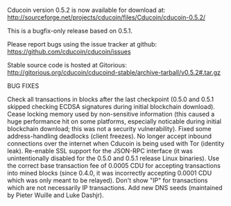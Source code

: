 Cducoin version 0.5.2 is now available for download at:
http://sourceforge.net/projects/cducoin/files/Cducoin/cducoin-0.5.2/

This is a bugfix-only release based on 0.5.1.

Please report bugs using the issue tracker at github:
https://github.com/cducoin/cducoin/issues

Stable source code is hosted at Gitorious:
http://gitorious.org/cducoin/cducoind-stable/archive-tarball/v0.5.2#.tar.gz

BUG FIXES

Check all transactions in blocks after the last checkpoint (0.5.0 and 0.5.1 skipped checking ECDSA signatures during initial blockchain download).
Cease locking memory used by non-sensitive information (this caused a huge performance hit on some platforms, especially noticable during initial blockchain download; this was
not a security vulnerability).
Fixed some address-handling deadlocks (client freezes).
No longer accept inbound connections over the internet when Cducoin is being used with Tor (identity leak).
Re-enable SSL support for the JSON-RPC interface (it was unintentionally disabled for the 0.5.0 and 0.5.1 release Linux binaries).
Use the correct base transaction fee of 0.0005 CDU for accepting transactions into mined blocks (since 0.4.0, it was incorrectly accepting 0.0001 CDU which was only meant to be relayed).
Don't show "IP" for transactions which are not necessarily IP transactions.
Add new DNS seeds (maintained by Pieter Wuille and Luke Dashjr).
